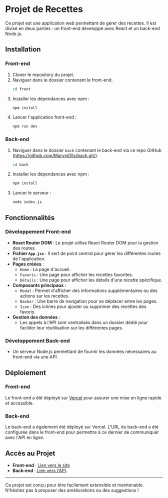 # Projet de Recettes

Ce projet est une application web permettant de gérer des recettes. Il est divisé en deux parties : un front-end développé avec React et un back-end Node.js.

## Installation

### Front-end

1. Cloner le repository du projet.
2. Naviguer dans le dossier contenant le front-end.
   ```bash
   cd front
   ```
3. Installer les dépendances avec npm :
   ```bash
   npm install
   ```
4. Lancer l'application front-end :
   ```bash
   npm run dev
   ```

### Back-end

1. Naviguer dans le dossier `back` contenant le back-end via ce repo GitHub (https://github.com/MarvinDlls/back.git/).
   ```bash
   cd back
   ```
2. Installer les dépendances avec npm :
   ```bash
   npm install
   ```
3. Lancer le serveur :
   ```bash
   node index.js
   ```

## Fonctionnalités

### Développement Front-end
- **React Router DOM** : Le projet utilise React Router DOM pour la gestion des routes.
- **Fichier `App.jsx`** : Il sert de point central pour gérer les différentes routes de l'application.
- **Pages créées** :
  - `Home` : La page d'accueil.
  - `Favoris` : Une page pour afficher les recettes favorites.
  - `Détails` : Une page pour afficher les détails d'une recette spécifique.
- **Composants principaux** :
  - `Modal` : Permet d'afficher des informations supplémentaires ou des actions sur les recettes.
  - `Navbar` : Une barre de navigation pour se déplacer entre les pages.
  - `Icon` : Des icônes pour ajouter ou supprimer des recettes des favoris.
- **Gestion des données** :
  - Les appels à l'API sont centralisés dans un dossier dédié pour faciliter leur réutilisation sur les différentes pages.

### Développement Back-end
- Un serveur Node.js permettant de fournir les données nécessaires au front-end via une API.

## Déploiement

### Front-end
Le front-end a été déployé sur [Vercel](https://vercel.com/) pour assurer une mise en ligne rapide et accessible.

### Back-end
Le back-end a également été déployé sur Vercel. L'URL du back-end a été configurée dans le front-end pour permettre à ce dernier de communiquer avec l'API en ligne.

## Accès au Projet
- **Front-end** : [Lien vers le site](https://projet-ecf-marvin.vercel.app/)
- **Back-end** : [Lien vers l'API](https://back-eynq.vercel.app/api/infos/).

---

Ce projet est conçu pour être facilement extensible et maintenable. N'hésitez pas à proposer des améliorations ou des suggestions !